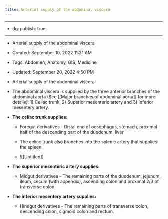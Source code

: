 ```yaml
---
title: Arterial supply of the abdominal viscera
---
```


- --

- dg-publish: true

- --

- Arterial supply of the abdominal viscera

- Created: September 10, 2022 11:21 AM

- Tags: Abdomen, Anatomy, GIS, Medicine

- Updated: September 20, 2022 4:50 PM

- Arterial supply of the abdominal viscera

- The abdominal viscera is supplied by the three anterior branches of the abdominal aorta (See [[Major branches of abdominal aorta]] for more details): 1) Celiac trunk, 2) Superior mesenteric artery and 3) Inferior mesentery artery.

- **The celiac trunk supplies:**
	 - Foregut derivatives - Distal end of oesophagus, stomach, proximal half of the descending part of the duodenum, liver

	 - The celiac trunk also branches into the splenic artery that supplies the spleen.

	 - ![[Untitled]]

- **The superior mesenteric artery supplies:**
	 - Midgut derivatives - The remaining parts of the duodenum, jejunum, ileum, cecum (with appendix), ascending colon and proximal 2/3 of transverse colon.

- **The inferior mesentery artery supplies:**
	 - Hindgut derivatives - The remaining parts of transverse colon, descending colon, sigmoid colon and rectum.
